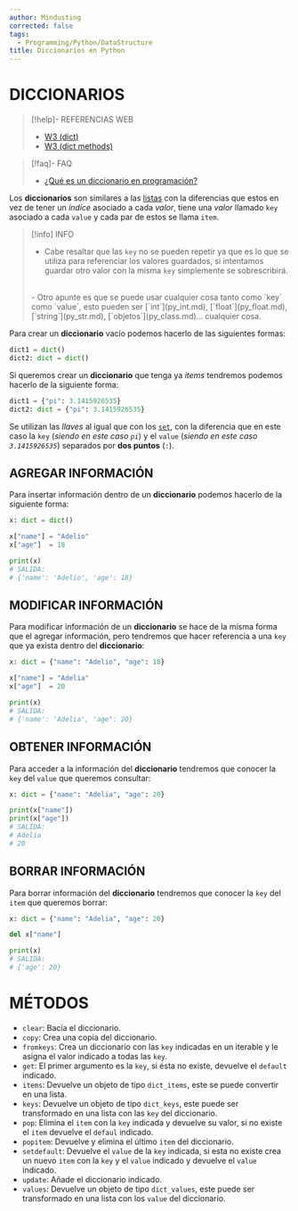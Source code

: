 ```yaml
---
author: Mindusting
corrected: false
tags:
  - Programming/Python/DataStructure
title: Diccionarios en Python
---
```


# DICCIONARIOS

> [!help]- REFERENCIAS WEB
> - [W3 (dict)](https://www.w3schools.com/python/python_dictionaries.asp)
> - [W3 (dict methods)](https://www.w3schools.com/python/python_ref_dictionary.asp)

> [!faq]- FAQ
> - [¿Qué es un diccionario en programación?](../pc/pc_dictionary.md)

Los **diccionarios** son similares a las [listas](py_list.md) con la diferencias que estos en vez de tener un *índice* asociado a cada *valor*, tiene una *valor* llamado `key` asociado a cada `value` y cada par de estos se llama `item`.

> [!info] INFO
> - Cabe resaltar que las `key` no se pueden repetir ya que es lo que se utiliza para referenciar los valores guardados, si intentamos guardar otro valor con la misma `key` simplemente se sobrescribirá.
> <br>
> - Otro apunte es que se puede usar cualquier cosa tanto como `key` como `value`, esto pueden ser [`int`](py_int.md), [`float`](py_float.md), [`string`](py_str.md), [`objetos`](py_class.md)... cualquier cosa.

Para crear un **diccionario** vacío podemos hacerlo de las siguientes formas:

```python
dict1 = dict()
dict2: dict = dict()
```

Si queremos crear un **diccionario** que tenga ya *items* tendremos podemos hacerlo de la siguiente forma:

```python
dict1 = {"pi": 3.1415926535}
dict2: dict = {"pi": 3.1415926535}
```

Se utilizan las *llaves* al igual que con los [`set`](py_set.md), con la diferencia que en este caso la `key` (*siendo en este caso `pi`*) y el `value` (*siendo en este caso `3.1415926535`*) separados por **dos puntos** (`:`).

## AGREGAR INFORMACIÓN

Para insertar información dentro de un **diccionario** podemos hacerlo de la siguiente forma:

```python
x: dict = dict()

x["name"] = "Adelio"
x["age"]  = 18

print(x)
# SALIDA:
# {'name': 'Adelio', 'age': 18}
```

## MODIFICAR INFORMACIÓN

Para modificar información de un **diccionario** se hace de la misma forma que el agregar información, pero tendremos que hacer referencia a una `key` que ya exista dentro del **diccionario**:

```python
x: dict = {"name": "Adelio", "age": 18}

x["name"] = "Adelia"
x["age"]  = 20

print(x)
# SALIDA:
# {'name': 'Adelia', 'age": 20}
```

## OBTENER INFORMACIÓN

Para acceder a la información del **diccionario** tendremos que conocer la `key` del `value` que queremos consultar:

```python
x: dict = {"name": "Adelia", "age": 20}

print(x["name"])
print(x["age"])
# SALIDA:
# Adelia
# 20
```

## BORRAR INFORMACIÓN

Para borrar información del **diccionario** tendremos que conocer la `key` del `item` que queremos borrar:

```python
x: dict = {"name": "Adelia", "age": 20}

del x["name"]

print(x)
# SALIDA:
# {'age': 20}
```

# MÉTODOS

- `clear`: Bacía el diccionario.
- `copy`: Crea una copia del diccionario.
- `fromkeys`: Crea un diccionario con las `key` indicadas en un iterable y le asigna el valor indicado a todas las `key`.
- `get`: El primer argumento es la `key`, si ésta no existe, devuelve el `default` indicado.
- `items`: Devuelve un objeto de tipo `dict_items`, este se puede convertir en una lista.
- `keys`: Devuelve un objeto de tipo `dict_keys`, este puede ser transformado en una lista con las `key` del diccionario.
- `pop`: Elimina el `item` con la `key` indicada y devuelve su valor, si no existe el `item` devuelve el `defaul` indicado.
- `popitem`: Devuelve y elimina el último `item` del diccionario.
- `setdefault`: Devuelve el `value` de la `key` indicada, si esta no existe crea un nuevo `item` con la `key` y el `value` indicado y devuelve el `value` indicado.
- `update`: Añade el diccionario indicado.
- `values`: Devuelve un objeto de tipo `dict_values`, este puede ser transformado en una lista con los `value` del diccionario.

